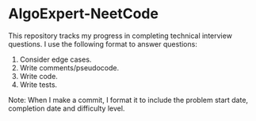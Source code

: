 # AlgoExpert-NeetCode
This repository tracks my progress in completing technical interview questions. 
I use the following format to answer questions: 
1. Consider edge cases.
2. Write comments/pseudocode.
3. Write code.
4. Write tests. 

Note: When I make a commit, I format it to include the problem start date, completion date and difficulty level. 
